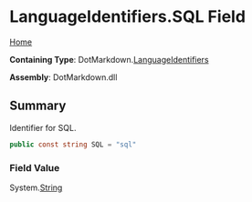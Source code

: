 <a name="_top"></a>

# LanguageIdentifiers\.SQL Field

[Home](../../../README.md#_top)

**Containing Type**: DotMarkdown\.[LanguageIdentifiers](../README.md#_top)

**Assembly**: DotMarkdown\.dll

## Summary

Identifier for SQL\.

```csharp
public const string SQL = "sql"
```

### Field Value

System\.[String](https://docs.microsoft.com/en-us/dotnet/api/system.string)

